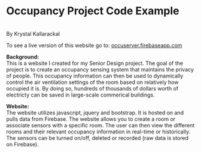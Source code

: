 # Occupancy Project Code Example
<br>
By Krystal Kallarackal
<br>

To see a live version of this website go to: <a href="occuserver.firebaseapp.com">occuserver.firebaseapp.com</a>

<b>Background:</b>
<br> This is a website I created for my Senior Design project. The goal of the project is to create an occupancy sensing system that maintains the privacy of people. This occupancy information can then be used to dynamically control the air ventilation settings of the room based on relatively how occupied it is. By doing so, hundreds of thousands of dollars worth of electricty can be saved in large-scale commerical buildings.

<b>Website:</b>
<br> The website utilizes javascript, jquery and bootstrap. It is hosted on and pulls data from Firebase. The website allows you to create a room or associate sensors with a specific room. The user can then view the different rooms and their relevant occupancy information in real-time or historically. The sensors can be turned on/off, deleted or recorded (raw data is stored on Firebase).
